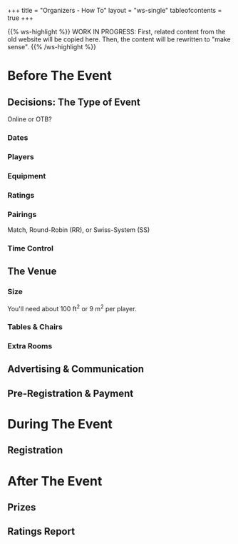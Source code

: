 +++
title = "Organizers - How To"
layout = "ws-single"
tableofcontents = true
+++

{{% ws-highlight %}}
WORK IN PROGRESS: First, related content from the old website will be copied here.
Then, the content will be rewritten to "make sense".
{{% /ws-highlight %}}

# Before The Event

## Decisions: The Type of Event
Online or OTB?
### Dates
### Players
### Equipment
### Ratings
### Pairings
Match, Round-Robin (RR), or Swiss-System (SS)
### Time Control

## The Venue
### Size
You'll need about 100 ft<sup>2</sup> or 9 m<sup>2</sup> per player.
### Tables & Chairs
### Extra Rooms

## Advertising & Communication

## Pre-Registration & Payment

# During The Event

## Registration

# After The Event

## Prizes
## Ratings Report
